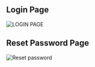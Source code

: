 ## Login Page 
![LOGIN PAGE](https://github.com/user-attachments/assets/d95d2033-9f17-459f-ad70-376efb3e0a52)
## Reset Password Page
![Reset password](https://github.com/user-attachments/assets/26f4e17a-a9e9-4ac7-833b-ab9e8fb2751c)
